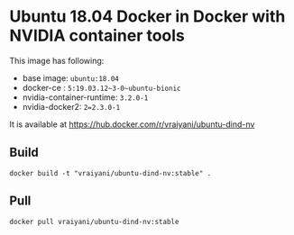 # Ubuntu 18.04 Docker in Docker with NVIDIA container tools

This image has following:
* base image: `ubuntu:18.04`
* docker-ce : `5:19.03.12~3-0~ubuntu-bionic`
* nvidia-container-runtime: `3.2.0-1`
* nvidia-docker2: `2=2.3.0-1`

It is available at https://hub.docker.com/r/vraiyani/ubuntu-dind-nv

## Build 

`docker build -t "vraiyani/ubuntu-dind-nv:stable" .`

## Pull 

`docker pull vraiyani/ubuntu-dind-nv:stable`
